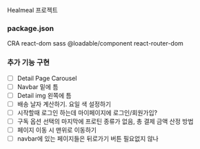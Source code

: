 Healmeal 프로젝트

### package.json

CRA
react-dom
sass
@loadable/component
react-router-dom

### 추가 기능 구현

- [ ] Detail Page Carousel
- [ ] Navbar 밑에 틈
- [ ] Detail img 왼쪽에 틈
- [ ] 배송 날자 계산하기. 요일 색 설정하기
- [ ] 시작할때 로그인 하는데 마이페이지에 로그인/회원가입?
- [ ] 구독 옵션 선택의 마지막에 프로틴 종류가 없음, 총 결제 금액 산정 방법
- [ ] 페이지 이동 시 맨위로 이동하기
- [ ] navbar에 있는 페이지들은 뒤로가기 버튼 필요없지 않나
